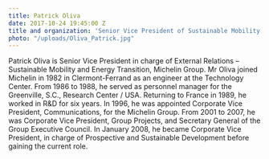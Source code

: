 ```yaml
---
title: Patrick Oliva
date: 2017-10-24 19:45:00 Z
title and organization: 'Senior Vice President of Sustainable Mobility and Energy Transition, Michelin Group'
photo: "/uploads/Oliva_Patrick.jpg"
---
```


Patrick Oliva is Senior Vice President in charge of External Relations – Sustainable Mobility and Energy Transition, Michelin Group. Mr Oliva joined Michelin in 1982 in Clermont-Ferrand as an engineer at the Technology Center. From 1986 to 1988, he served as personnel manager for the Greenville, S.C., Research Center / USA. Returning to France in 1989, he worked in R&D for six years. In 1996, he was appointed Corporate Vice President, Communications, for the Michelin Group. From 2001 to 2007, he was Corporate Vice President, Group Projects, and Secretary General of the Group Executive Council. In January 2008, he became Corporate Vice President, in charge of Prospective and Sustainable Development before gaining the current role.
